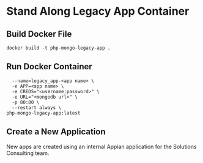 # Stand Along Legacy App Container

## Build Docker File

```cd includes
docker build -t php-mongo-legacy-app .
```

## Run Docker Container

```docker run -d \
  --name=legacy_app-<app name> \
  -e APP=<app name> \
  -e CREDS="<username:password>" \
  -e URL="<mongodb url>" \
  -p 80:80 \
  --restart always \
php-mongo-legacy-app:latest 
```

## Create a New Application

New apps are created using an internal Appian application for the Solutions Consulting team.